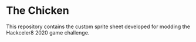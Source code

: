 # The Chicken

This repository contains the custom sprite sheet developed for modding the Hackceler8 2020 game challenge. 
